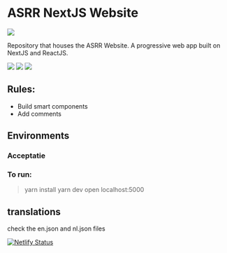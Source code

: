 # ASRR NextJS Website
<img src ="https://img.shields.io/badge/Powered%20By-ASRR-red"/>


Repository that houses the ASRR Website. A progressive web app built on NextJS and ReactJS.

<img src="https://img.shields.io/badge/spring%20-%236DB33F.svg?&style=for-the-badge&logo=spring&logoColor=white"/> <img src="https://img.shields.io/badge/java-%23ED8B00.svg?&style=for-the-badge&logo=java&logoColor=white"/> <img src ="https://img.shields.io/badge/MongoDB-%234ea94b.svg?&style=for-the-badge&logo=mongodb&logoColor=white"/>


## Rules:
- Build smart components
- Add comments


## Environments
### Acceptatie 
### To run:
>yarn install
>yarn dev
>open localhost:5000


## translations
check the en.json and nl.json files

[![Netlify Status](https://api.netlify.com/api/v1/badges/7c33d9e2-b64e-4965-a00d-63ebcce137b8/deploy-status)](https://app.netlify.com/sites/infallible-mirzakhani-918b0f/deploys)

